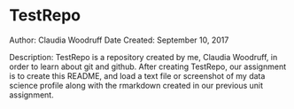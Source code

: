 # TestRepo
Author: Claudia Woodruff
Date Created: September 10, 2017

Description: TestRepo is a repository created by me, Claudia Woodruff, in order to learn about git and github. 
After creating TestRepo, our assignment is to create this README, and load a text file or screenshot of my data science profile 
along with the rmarkdown created in our previous unit assignment.
